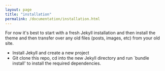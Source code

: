 ```yaml
---
layout: page
title: "installation"
permalink: /documentation/installation.html
--- 
```

For now it's best to start with a fresh Jekyll installation and then install the theme and then transfer over any old files (posts, images, etc) from your old site.

* Install Jekyll and create a new project
* Git clone this repo, cd into the new Jekyll directory and run `bundle install' to install the required dependencies.
